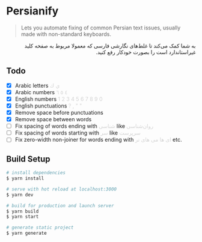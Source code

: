 # Persianify

> Lets you automate fixing of common Persian text issues, usually made with non-standard keyboards.


<p dir="rtl" style="text-align: right;">
به شما کمک می‌کند تا غلط‌های نگارشی فارسی که معمولا مربوط به صفحه کلید غیراستاندارد است را بصورت خودکار رفع کنید.
</p>


## Todo

- [x] Arabic letters <span style="color: #d3d3d3;">ي ك</span>
- [x] Arabic numbers <span style="color: #d3d3d3;">٤ ٥ ٦</span>
- [x] English numbers <span style="color: #d3d3d3;">1 2 3 4 5 6 7 8 9 0</span>
- [x] English punctuations <span style="color: #d3d3d3;">? , " "</span>
- [x] Remove space before punctuations
- [x] Remove space between words
- [ ] Fix spacing of words ending with <span style="color: #d3d3d3;">شناسی</span> like <span style="color: #d3d3d3;">روان‌شناسی</span>
- [ ] Fix spacing of words starting with <span style="color: #d3d3d3;">سر</span> like <span style="color: #d3d3d3;">سرپرست</span>
- [ ] Fix zero-width non-joiner for words ending with <span style="color: #d3d3d3;">ای</span> <span style="color: #d3d3d3;">ها</span> <span style="color: #d3d3d3;">می</span> <span style="color: #d3d3d3;">های</span> <span style="color: #d3d3d3;">تر</span> etc.

## Build Setup

``` bash
# install dependencies
$ yarn install

# serve with hot reload at localhost:3000
$ yarn dev

# build for production and launch server
$ yarn build
$ yarn start

# generate static project
$ yarn generate
```
